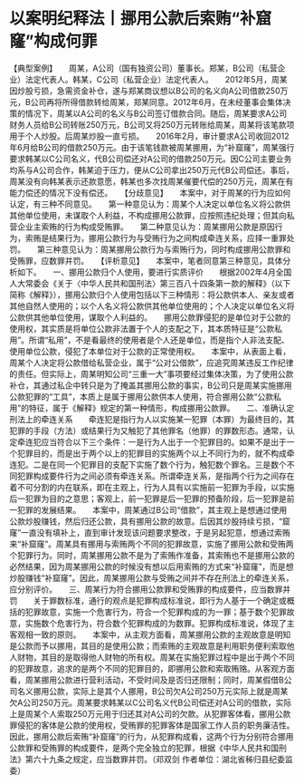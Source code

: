# 以案明纪释法丨挪用公款后索贿“补窟窿”构成何罪

【典型案例】　　周某，A公司（国有独资公司）董事长。郑某，B公司（私营企业）法定代表人。韩某，C公司（私营企业）法定代表人。　　2012年5月，周某因炒股亏损，急需资金补仓，遂与郑某商议想以B公司的名义向A公司借款250万元，B公司再将所得借款转给周某，郑某同意。2012年6月，在未经董事会集体决策的情况下，周某以A公司的名义与B公司签订借款合同。随后，周某要求A公司财务人员给B公司转账250万元，B公司又将250万元转账给周某，周某将该笔款项用于个人炒股。后周某炒股一直亏损。　　2016年2月，审计要求A公司收回2012年6月给B公司的借款250万元。由于该笔钱款被周某挪用，为“补窟窿”，周某强行要求韩某以C公司名义，代B公司偿还对A公司的借款250万元。因C公司主要业务均系与A公司合作，韩某迫于压力，便从C公司拿出250万元代B公司偿还。事后，周某没有向韩某表示还款意愿，韩某也多次找周某催要代偿的250万元，周某在有能力偿还的情况下没有偿还。　　【分歧意见】　　本案中，对于周某的行为应如何认定，有三种不同意见。　　第一种意见认为：周某个人决定以单位名义将公款供其他单位使用，未谋取个人利益，不构成挪用公款罪，应按照违纪处理；但其向私营企业主索贿的行为构成受贿罪。　　第二种意见认为：周某挪用公款是原因行为，索贿是结果行为，挪用公款行为与受贿行为之间构成牵连关系，应择一重罪处罚。　　第三种意见认为：周某挪用公款行为与索贿行为，同时构成挪用公款罪和受贿罪，应数罪并罚。　　【评析意见】　　本案中，笔者同意第三种意见，具体分析如下。　　一、挪用公款归个人使用，要进行实质评价　　根据2002年4月全国人大常委会《关于〈中华人民共和国刑法〉第三百八十四条第一款的解释》（以下简称《解释》），挪用公款归个人使用包括以下三种情形：将公款供本人、亲友或者其他自然人使用的；以个人名义将公款供其他单位使用的；个人决定以单位名义将公款供其他单位使用，谋取个人利益的。　　挪用公款罪侵犯的是单位对于公款的使用权，其实质是将单位公款非法置于个人的支配之下，其本质特征是“公款私用”。所谓“私用”，不是看最终的使用者是个人还是单位，而是指个人非法支配、使用单位公款，侵犯了本单位对于公款的正常使用权。　　本案中，从表面上看，周某个人决定将公款借给私营企业，属于“公对公借款”，应追究周某违反工作纪律的责任。但实际上，周某明知公司“三重一大”事项要经过集体决策，为了使用公款补仓，其通过私企中转只是为了掩盖其挪用公款的事实，B公司只是周某实施挪用公款犯罪的“工具”，本质上是属于挪用公款供本人使用，符合挪用公款“公款私用”的特征，属于《解释》规定的第一种情形，构成挪用公款罪。　　二、准确认定刑法上的牵连关系　　牵连犯是指行为人以实施某一犯罪（本罪）为最终目的，其犯罪的手段（方法）或结果行为又触犯了其他罪名（他罪）的罪数形态。通常，认定牵连犯应当符合以下三个条件：一是行为人出于一个犯罪目的。如果不是出于一个犯罪目的，而是出于两个以上的犯罪目的实施两个以上不同行为的，就不构成牵连犯。二是在同一个犯罪目的支配下实施了数个行为，触犯数个罪名。三是数个不同犯罪构成要件行为之间必须有牵连关系。所谓牵连关系，是指两个行为之间存在着不可分割的内在联系，即在主观上，行为人具有以实施前一犯罪为手段，以实施后一犯罪为目的之意思；客观上，前一犯罪是后一犯罪的预备阶段，后一犯罪是前一犯罪的发展结果。　　本案中，周某通过B公司“借款”，其主观上是想通过使用公款炒股赚钱，然后归还公款，具有挪用公款的故意。后因其炒股持续亏损，“窟窿”一直没有填补上，直到审计发现该问题要求整改，于是另起犯意，想通过索贿来“补窟窿”。周某具有挪用与索贿两个不同的犯罪故意，实施了挪用公款和受贿两个犯罪行为。同时，周某挪用公款不是为了索贿作准备，其索贿也不是挪用公款的必然结果，因为周某挪用公款的时候没有想以后用索贿的方式来“补窟窿”，而是想炒股赚钱“补窟窿”。因此，周某挪用公款与受贿之间并不存在刑法上的牵连关系，应分别评价。　　三、周某行为符合挪用公款罪和受贿罪的构成要件，应当数罪并罚　　关于罪数标准，通行的观点是犯罪构成标准说，即行为人基于一个确定或概括的犯罪故意，实施一个危害行为，符合一个犯罪构成的为一罪；基于数个犯罪故意，实施数个危害行为，符合数个犯罪构成的为数罪。犯罪构成标准说，体现了主客观相一致的原则。　　本案中，从主观方面看，周某挪用公款的主观故意是明知是公款而予以挪用，其目的是使用公款；而索贿的主观故意是利用职务便利索取他人财物，其目的是取得他人财物的所有权。周某在实施犯罪过程中是出于两个不同的犯罪故意，追求的是两个不同的犯罪目的，即挪用公款和索取贿赂。从客观方面看，周某挪用公款进行营利活动，不受时间及是否归还限制；同时，周某假借B公司名义挪用公款，实际上是其个人挪用，B公司欠A公司250万元实际上就是周某欠A公司250万元。周某要求韩某以C公司名义代B公司偿还对A公司的借款，实际上是周某个人索取250万元用于归还其对A公司的欠款。从犯罪客体看，挪用公款罪侵犯的客体是公款的使用权，受贿罪的犯罪客体是国家工作人员的职务廉洁性。因此，挪用公款后索贿“补窟窿”的行为，从犯罪构成看，这两个行为分别符合挪用公款罪和受贿罪的构成要件，是两个完全独立的犯罪，根据《中华人民共和国刑法》第六十九条之规定，应当数罪并罚。（邓双剑 作者单位：湖北省秭归县纪委监委）